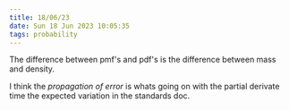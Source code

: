 ```yaml
---
title: 18/06/23
date: Sun 18 Jun 2023 10:05:35 
tags: probability 
---
```



The difference between pmf's and pdf's is the difference between mass and density.


I think the _propagation of error_ is whats going on with the partial derivate time the expected variation in the
standards doc.

